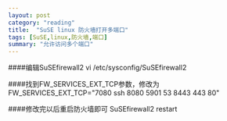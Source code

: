 ```yaml
---
layout: post
category: "reading"
title:  "SuSE linux 防火墙打开多端口"
tags: [SuSE,linux,防火墙,端口]
summary: "允许访问多个端口"
---
```



####编辑SuSEfirewall2
vi /etc/sysconfig/SuSEfirewall2


####找到FW_SERVICES_EXT_TCP参数，修改为
FW_SERVICES_EXT_TCP="7080 ssh 8080 5901 53 8443 443 80"


####修改完以后重启防火墙即可
SuSEfirewall2  restart

